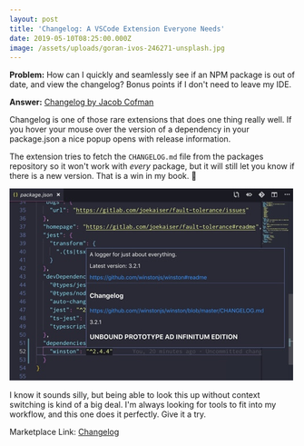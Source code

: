 ```yaml
---
layout: post
title: 'Changelog: A VSCode Extension Everyone Needs'
date: 2019-05-10T08:25:00.000Z
image: /assets/uploads/goran-ivos-246271-unsplash.jpg
---
```

**Problem:** How can I quickly and seamlessly see if an NPM package is out of date, and view the changelog? Bonus points if I don't need to leave my IDE.

**Answer:** [Changelog by Jacob Cofman](https://marketplace.visualstudio.com/items?itemName=JacobCofman.changelog)

Changelog is one of those rare extensions that does one thing really well. If you hover your mouse over the version of a dependency in your package.json a nice popup opens with release information.

The extension tries to fetch the `CHANGELOG.md` file from the packages repository so it won't work with _every_ package, but it will still let you know if there is a new version. That is a win in my book. 🙌

![](/assets/uploads/changelog-extension.jpg)

I know it sounds silly, but being able to look this up without context switching is kind of a big deal. I'm always looking for tools to fit into my workflow, and this one does it perfectly.  Give it a try.

Marketplace Link: [Changelog](https://marketplace.visualstudio.com/items?itemName=JacobCofman.changelog)
